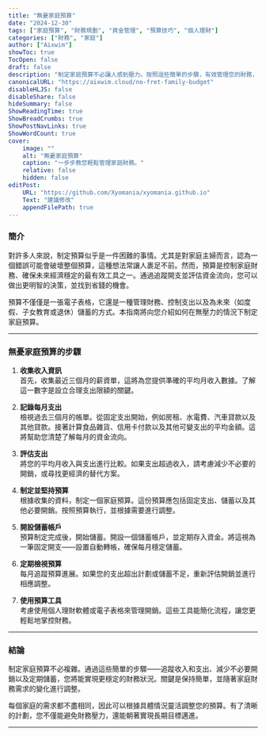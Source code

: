 ```yaml
---
title: "無憂家庭預算"
date: "2024-12-30"
tags: ["家庭預算", "財務規劃", "資金管理", "預算技巧", "個人理財"]
categories: ["財務", "家庭"]
author: ["Aixwim"]
showToc: true
TocOpen: false
draft: false
description: "制定家庭預算不必讓人感到壓力。按照這些簡單的步驟，有效管理您的財務，確保穩定的財務未來。"
canonicalURL: "https://aixwim.cloud/no-fret-family-budget"
disableHLJS: false
disableShare: false
hideSummary: false
ShowReadingTime: true
ShowBreadCrumbs: true
ShowPostNavLinks: true
ShowWordCount: true
cover:
    image: ""
    alt: "無憂家庭預算"
    caption: "一步步教您輕鬆管理家庭財務。"
    relative: false
    hidden: false
editPost:
    URL: "https://github.com/Xyomania/xyomania.github.io"
    Text: "建議修改"
    appendFilePath: true
---
```


### 簡介

對許多人來說，制定預算似乎是一件困難的事情。尤其是對家庭主婦而言，認為一個錯誤可能會破壞整個預算，這種想法常讓人裹足不前。然而，預算是控制家庭財務、確保未來經濟穩定的最有效工具之一。通過追蹤開支並評估資金流向，您可以做出更明智的決策，並找到省錢的機會。

預算不僅僅是一張電子表格，它還是一種管理財務、控制支出以及為未來（如度假、子女教育或退休）儲蓄的方式。本指南將向您介紹如何在無壓力的情況下制定家庭預算。

---

### 無憂家庭預算的步驟

1. **收集收入資訊**  
   首先，收集最近三個月的薪資單，這將為您提供準確的平均月收入數據。了解這一數字是設立合理支出限額的關鍵。

2. **記錄每月支出**  
   檢視過去三個月的帳單。從固定支出開始，例如房租、水電費、汽車貸款以及其他貸款。接著計算食品雜貨、信用卡付款以及其他可變支出的平均金額。這將幫助您清楚了解每月的資金流向。

3. **評估支出**  
   將您的平均月收入與支出進行比較。如果支出超過收入，請考慮減少不必要的開銷，或尋找更經濟的替代方案。

4. **制定並堅持預算**  
   根據收集的資料，制定一個家庭預算。這份預算應包括固定支出、儲蓄以及其他必要開銷。按照預算執行，並根據需要進行調整。

5. **開設儲蓄帳戶**  
   預算制定完成後，開始儲蓄。開設一個儲蓄帳戶，並定期存入資金。將這視為一筆固定開支——設置自動轉帳，確保每月穩定儲蓄。

6. **定期檢視預算**  
   每月追蹤預算進展。如果您的支出超出計劃或儲蓄不足，重新評估開銷並進行相應調整。

7. **使用預算工具**  
   考慮使用個人理財軟體或電子表格來管理開銷。這些工具能簡化流程，讓您更輕鬆地掌控財務。

---

### 結論

制定家庭預算不必複雜。通過這些簡單的步驟——追蹤收入和支出、減少不必要開銷以及定期儲蓄，您將能實現更穩定的財務狀況。關鍵是保持簡單，並隨著家庭財務需求的變化進行調整。

每個家庭的需求都不盡相同，因此可以根據具體情況靈活調整您的預算。有了清晰的計劃，您不僅能避免財務壓力，還能朝著實現長期目標邁進。

---
